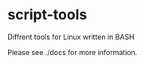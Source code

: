 script-tools
============

Diffrent tools for Linux written in BASH

Please see ./docs for more information.